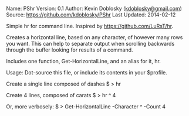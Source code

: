 Name: PShr
Version: 0.1
Author: Kevin Doblosky (kdoblosky@gmail.com)
Source: https://github.com/kdoblosky/PShr
Last Updated: 2014-02-12

Simple hr for command line. Inspired by https://github.com/LuRsT/hr.

Creates a horizontal line, based on any character, of however many rows you want. This can help 
to separate output when scrolling backwards through the buffer looking for results of a command.

Includes one function, Get-HorizontalLine, and an alias for it, hr.

Usage:
Dot-source this file, or include its contents in your $profile.

Create a single line composed of dashes
$ > hr

Create 4 lines, composed of carats
$ > hr ^ 4

Or, more verbosely:
$ > Get-HorizontalLine -Character ^ -Count 4